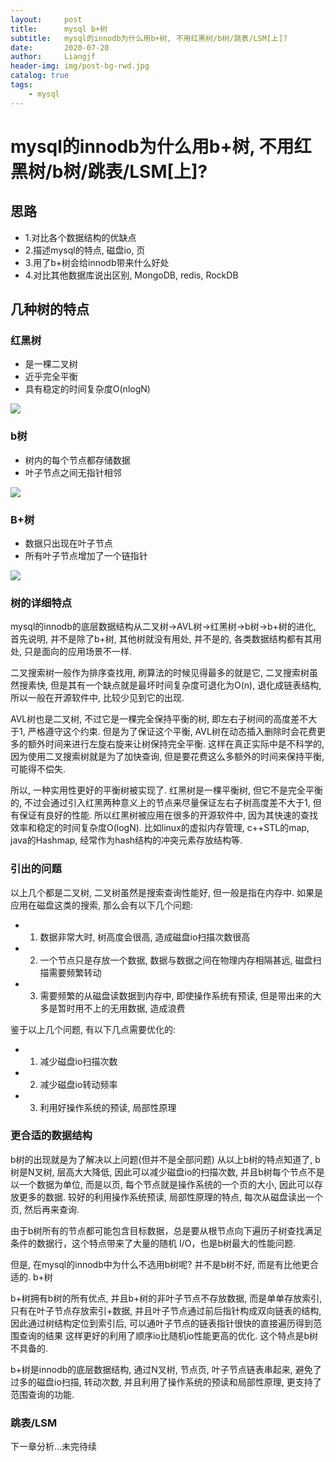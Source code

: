 ```yaml
---
layout:     post                  
title:      mysql b+树
subtitle:   mysql的innodb为什么用b+树, 不用红黑树/b树/跳表/LSM[上]?
date:       2020-07-20
author:     Liangjf
header-img: img/post-bg-rwd.jpg
catalog: true                      
tags:                       
    - mysql
---
```



# mysql的innodb为什么用b+树, 不用红黑树/b树/跳表/LSM[上]?
## 思路
- 1.对比各个数据结构的优缺点
- 2.描述mysql的特点, 磁盘io, 页
- 3.用了b+树会给innodb带来什么好处
- 4.对比其他数据库说出区别, MongoDB, redis, RockDB



## 几种树的特点
### 红黑树
- 是一棵二叉树
- 近乎完全平衡
- 具有稳定的时间复杂度O(nlogN)

![](https://github.com/liangjfblue/liangjfblue.github.io/blob/master/img/post_b_ree_1.png?raw=true)

### b树
- 树内的每个节点都存储数据
- 叶子节点之间无指针相邻

![](https://github.com/liangjfblue/liangjfblue.github.io/blob/master/img/post_b_ree_2.png?raw=true)


### B+树
- 数据只出现在叶子节点
- 所有叶子节点增加了一个链指针

![](https://github.com/liangjfblue/liangjfblue.github.io/blob/master/img/post_b_ree_3.png?raw=true)



### 树的详细特点
mysql的innodb的底层数据结构从二叉树->AVL树->红黑树->b树->b+树的进化, 首先说明, 并不是除了b+树, 其他树就没有用处, 并不是的, 各类数据结构都有其用处, 只是面向的应用场景不一样.

二叉搜索树一般作为排序查找用,  刷算法的时候见得最多的就是它, 二叉搜索树虽然搜素快, 但是其有一个缺点就是最坏时间复杂度可退化为O(n), 退化成链表结构, 所以一般在开源软件中, 比较少见到它的出现. 

AVL树也是二叉树, 不过它是一棵完全保持平衡的树, 即左右子树间的高度差不大于1, 严格遵守这个约束. 但是为了保证这个平衡, AVL树在动态插入删除时会花费更多的额外时间来进行左旋右旋来让树保持完全平衡. 这样在真正实际中是不科学的, 因为使用二叉搜索树就是为了加快查询, 但是要花费这么多额外的时间来保持平衡, 可能得不偿失.

所以, 一种实用性更好的平衡树被实现了. 红黑树是一棵平衡树, 但它不是完全平衡的, 不过会通过引入红黑两种意义上的节点来尽量保证左右子树高度差不大于1, 但有保证有良好的性能. 所以红黑树被应用在很多的开源软件中, 因为其快速的查找效率和稳定的时间复杂度O(logN). 比如linux的虚拟内存管理, c++STL的map, java的Hashmap, 经常作为hash结构的冲突元素存放结构等.

### 引出的问题

以上几个都是二叉树, 二叉树虽然是搜索查询性能好, 但一般是指在内存中. 如果是应用在磁盘这类的搜索, 那么会有以下几个问题:

- 1. 数据非常大时, 树高度会很高, 造成磁盘io扫描次数很高
- 2. 一个节点只是存放一个数据, 数据与数据之间在物理内存相隔甚远, 磁盘扫描需要频繁转动
- 3. 需要频繁的从磁盘读数据到内存中, 即使操作系统有预读, 但是带出来的大多是暂时用不上的无用数据, 造成浪费


鉴于以上几个问题, 有以下几点需要优化的:

- 1. 减少磁盘io扫描次数
- 2. 减少磁盘io转动频率
- 3. 利用好操作系统的预读, 局部性原理


### 更合适的数据结构

b树的出现就是为了解决以上问题(但并不是全部问题)
从以上b树的特点知道了, b树是N叉树, 层高大大降低, 因此可以减少磁盘io的扫描次数, 并且b树每个节点不是以一个数据为单位, 而是以页, 每个节点就是操作系统的一个页的大小, 因此可以存放更多的数据. 较好的利用操作系统预读, 局部性原理的特点, 每次从磁盘读出一个页, 然后再来查询.

由于b树所有的节点都可能包含目标数据，总是要从根节点向下遍历子树查找满足条件的数据行，这个特点带来了大量的随机 I/O，也是b树最大的性能问题.

但是, 在mysql的innodb中为什么不选用b树呢? 并不是b树不好, 而是有比他更合适的. b+树

b+树拥有b树的所有优点, 并且b+树的非叶子节点不存放数据, 而是单单存放索引, 只有在叶子节点存放索引+数据, 并且叶子节点通过前后指针构成双向链表的结构, 因此通过树结构定位到索引后, 可以通叶子节点的链表指针很快的直接遍历得到范围查询的结果 这样更好的利用了顺序io比随机io性能更高的优化. 这个特点是b树不具备的.

b+树是innodb的底层数据结构, 通过N叉树, 节点页, 叶子节点链表串起来, 避免了过多的磁盘io扫描, 转动次数, 并且利用了操作系统的预读和局部性原理, 更支持了范围查询的功能.

### 跳表/LSM
下一章分析...未完待续

